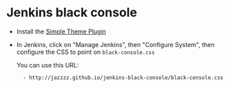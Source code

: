 Jenkins black console
=====================

- Install the [Simple Theme Plugin][simple_theme]
- In Jenkins, click on "Manage Jenkins", then "Configure System", then configure the CSS to point on `black-console.css`

    You can use this URL:

        - http://jazzzz.github.io/jenkins-black-console/black-console.css

[simple_theme]: https://wiki.jenkins-ci.org/display/JENKINS/Simple+Theme+Plugin
